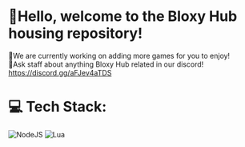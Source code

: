 # 👋Hello, welcome to the Bloxy Hub housing repository!
🔭We are currently working on adding more games for you to enjoy!<br>💬Ask staff about anything Bloxy Hub related in our discord! https://discord.gg/aFJev4aTDS

# 💻 Tech Stack:
![NodeJS](https://img.shields.io/badge/node.js-6DA55F?style=for-the-badge&logo=node.js&logoColor=white) ![Lua](https://img.shields.io/badge/lua-%232C2D72.svg?style=for-the-badge&logo=lua&logoColor=white) 
